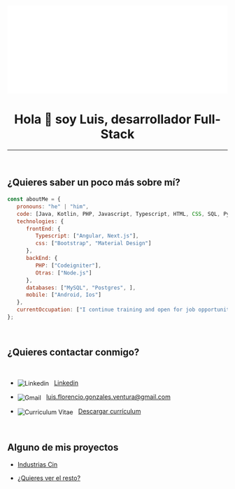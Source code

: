 <img src="https://github.com/LuisGonzalesVentura/LuisGonzalesVentura/blob/main/helloww.svg"/>


<h1 align="center">Hola 👋 soy Luis, desarrollador Full-Stack </h1>

___

<br>

## ¿Quieres saber un poco más sobre mí?

~~~ javascript
const aboutMe = {
   pronouns: "he" | "him",
   code: [Java, Kotlin, PHP, Javascript, Typescript, HTML, CSS, SQL, Python],
   technologies: {
      frontEnd: {
         Typescript: ["Angular, Next.js"],
         css: ["Bootstrap", "Material Design"]
      },
      backEnd: {
         PHP: ["Codeigniter"],
         Otras: ["Node.js"]
      },
      databases: ["MySQL", "Postgres", ],
      mobile: ["Android, Ios"]
   },
   currentOccupation: ["I continue training and open for job opportunities"]
};
~~~

</br>

## ¿Quieres contactar conmigo?

<br>

* <img align="center" alt="Linkedin" width="44px" src="https://github.com/jitos86/jitos86/blob/master/linkedin.svg" />&nbsp;&nbsp;
<a href="https://www.linkedin.com/in/luis-florencio-gonzales-ventura-3b5418248/">Linkedin</a>

* <img align="center" alt="Gmail" width="46px" src="https://github.com/jitos86/jitos86/blob/master/mail.svg" />&nbsp;&nbsp;
<a href="luis.florencio.gonzales.ventura@gmail.com">luis.florencio.gonzales.ventura@gmail.com</a> 

* <img align="center" alt="Curriculum Vitae" width="46px" src="https://github.com/jitos86/jitos86/blob/master/icon_cv.png" />&nbsp;&nbsp;
<a download="LuisGonzales.pdf" href="https://github.com/LuisGonzalesVentura/LuisGonzalesVentura/blob/main/CURRICULUM%20LUIS%20GONZALES%20(3).pdf">Descargar currículum</a>

<br>

## Alguno de mis proyectos

* [Industrias Cin](https://industrias-cin-web.vercel.app/")


* [¿Quieres ver el resto?](https://github.com/LuisGonzalesVentura?tab=repositories")



<!--
&nbsp;&nbsp;

<a download="JuanJoseGarcia.pdf" href="https://github.com/jitos86/jitos86/blob/master/JuanJoseGarcia.pdf">
   <img align="left" alt="Curriculum Vitae" width="46px" src="https://github.com/jitos86/jitos86/blob/master/icon_cv.png" />&nbsp;&nbsp;Descargar currículum
</a>

[![Linkedin](https://img.shields.io/badge/-LinkedIn-222222?style=flat-square&logo=Linkedin&logoColor=white&link=https://www.linkedin.com/in/juan-jos%C3%A9-garc%C3%ADa-navarrete-71268b1b0/)](https://www.linkedin.com/in/juan-jos%C3%A9-garc%C3%ADa-navarrete-71268b1b0/)
[![Gmail Badge](https://img.shields.io/badge/Gmail-d14836?style=flat&logo=Gmail&logoColor=white&link=mailto:jitos86@gmail.com)](mailto:jitos86@gmail.com)
-->
<!--
**jitos86/jitos86** is a ✨ _special_ ✨ repository because its `README.md` (this file) appears on your GitHub profile.

Here are some ideas to get you started:

- 🔭 I’m currently working on ...
- 🌱 I’m currently learning ...
- 👯 I’m looking to collaborate on ...
- 🤔 I’m looking for help with ...
- 💬 Ask me about ...
- 📫 How to reach me: ...
- 😄 Pronouns: ...
- ⚡ Fun fact: ...
-->
